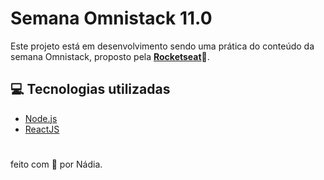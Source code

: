 # Semana Omnistack 11.0
Este projeto está em desenvolvimento sendo uma prática do conteúdo da semana Omnistack, proposto pela **[Rocketseat](https://rocketseat.com.br/)**:rocket:.

## :computer: Tecnologias utilizadas
- [Node.js](https://nodejs.org/en/)
- [ReactJS](https://pt-br.reactjs.org/)
# 

feito com :sparkling_heart: por Nádia.
